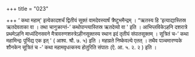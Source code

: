 +++
title = "023"

+++
‘ कथा महाम्' इत्येकादशर्चं द्वितीयं सूक्तं वामदेवस्यार्षं त्रैष्टुभमैन्द्रम् । “ऋतस्य हि 'इत्याद्यास्तिस्र ऋतदेवताका वा । तथा चानुक्रान्तं-’ कथोपान्त्यास्तिस्र ऋतदेव्यो वा ' इति । आभिप्लविकेऽहनि दशरात्रे प्रथमेऽहनि माध्यंदिनसवने मैत्रावरुणशस्त्रेऽहीनसूक्तस्य स्थान इदं तृतीयं संपातसूक्तम् । सूत्रितं च-’ कथा महामिन्द्रः पूर्भिद्य एक इत् ' ( आश्व. श्रौ. ७. ५) इति । महाव्रते निष्केवल्ये एतत् । तथैव पञ्चमारण्यके शौनकेन सूत्रितं च -’ कथा महामवृधत्कस्य होतुरिति संपातः (ऐ. आ. ५. २. २ ) इति ।